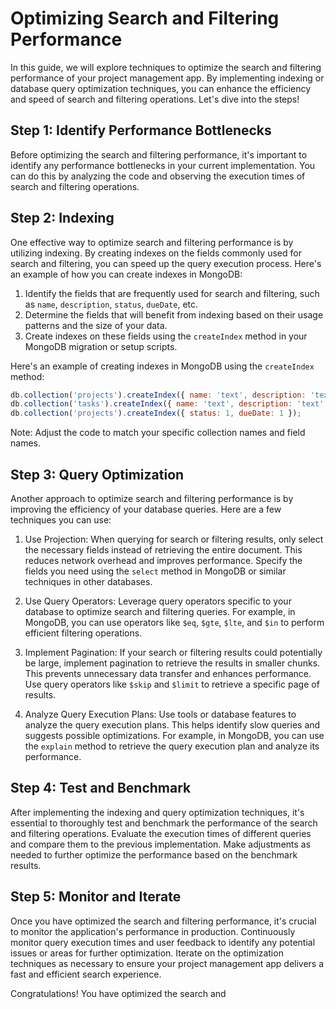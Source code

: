 # Optimizing Search and Filtering Performance

In this guide, we will explore techniques to optimize the search and filtering performance of your project management app. By implementing indexing or database query optimization techniques, you can enhance the efficiency and speed of search and filtering operations. Let's dive into the steps!

## Step 1: Identify Performance Bottlenecks

Before optimizing the search and filtering performance, it's important to identify any performance bottlenecks in your current implementation. You can do this by analyzing the code and observing the execution times of search and filtering operations.

## Step 2: Indexing

One effective way to optimize search and filtering performance is by utilizing indexing. By creating indexes on the fields commonly used for search and filtering, you can speed up the query execution process. Here's an example of how you can create indexes in MongoDB:

1. Identify the fields that are frequently used for search and filtering, such as `name`, `description`, `status`, `dueDate`, etc.
2. Determine the fields that will benefit from indexing based on their usage patterns and the size of your data.
3. Create indexes on these fields using the `createIndex` method in your MongoDB migration or setup scripts.

Here's an example of creating indexes in MongoDB using the `createIndex` method:

```javascript
db.collection('projects').createIndex({ name: 'text', description: 'text' });
db.collection('tasks').createIndex({ name: 'text', description: 'text' });
db.collection('projects').createIndex({ status: 1, dueDate: 1 });
```

Note: Adjust the code to match your specific collection names and field names.

## Step 3: Query Optimization

Another approach to optimize search and filtering performance is by improving the efficiency of your database queries. Here are a few techniques you can use:

1. Use Projection: When querying for search or filtering results, only select the necessary fields instead of retrieving the entire document. This reduces network overhead and improves performance. Specify the fields you need using the `select` method in MongoDB or similar techniques in other databases.

2. Use Query Operators: Leverage query operators specific to your database to optimize search and filtering queries. For example, in MongoDB, you can use operators like `$eq`, `$gte`, `$lte`, and `$in` to perform efficient filtering operations.

3. Implement Pagination: If your search or filtering results could potentially be large, implement pagination to retrieve the results in smaller chunks. This prevents unnecessary data transfer and enhances performance. Use query operators like `$skip` and `$limit` to retrieve a specific page of results.

4. Analyze Query Execution Plans: Use tools or database features to analyze the query execution plans. This helps identify slow queries and suggests possible optimizations. For example, in MongoDB, you can use the `explain` method to retrieve the query execution plan and analyze its performance.

## Step 4: Test and Benchmark

After implementing the indexing and query optimization techniques, it's essential to thoroughly test and benchmark the performance of the search and filtering operations. Evaluate the execution times of different queries and compare them to the previous implementation. Make adjustments as needed to further optimize the performance based on the benchmark results.

## Step 5: Monitor and Iterate

Once you have optimized the search and filtering performance, it's crucial to monitor the application's performance in production. Continuously monitor query execution times and user feedback to identify any potential issues or areas for further optimization. Iterate on the optimization techniques as necessary to ensure your project management app delivers a fast and efficient search experience.

Congratulations! You have optimized the search and 